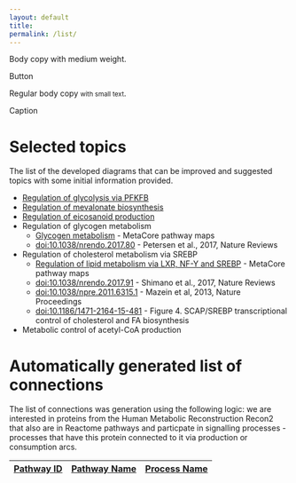 ```yaml
---
layout: default
title: 
permalink: /list/
---
```


<p class="md-body-2">Body copy with medium weight.</p>
<md-button>Button</md-button>
<p class="md-body-1">Regular body copy <small class="md-caption">with small text</small>.</p>
<span class="md-caption">Caption</span>


# Selected topics

The list of the developed diagrams that can be improved and suggested topics with some initial information provided.

* <a href="/glycolysis/">Regulation of glycolysis via PFKFB</a><br />
* <a href="/mevalonate/">Regulation of mevalonate biosynthesis</a><br />
* <a href="/eicosanoids/">Regulation of eicosanoid production</a><br />
* Regulation of glycogen metabolism<br />
  * [Glycogen metabolism](http://pathwaymaps.com/maps/919) - MetaCore pathway maps
  * [doi:10.1038/nrendo.2017.80](https://doi.org/10.1038/nrendo.2017.80) - Petersen et al., 2017, Nature Reviews
* Regulation of cholesterol metabolism via SREBP<br />
  * [Regulation of lipid metabolism via LXR, NF-Y and SREBP](http://www.bio-rad.com/fr-fr/prime-pcr-assays/pathway/regulation-lipid-metabolism-regulation-lipid-metabolism-via-lxr-nf-y-srebp) - MetaCore pathway maps
  * [doi:10.1038/nrendo.2017.91](https://doi.org/10.1038/nrendo.2017.91) - Shimano et al., 2017, Nature Reviews
  * [doi:10.1038/npre.2011.6315.1](http://dx.doi.org/10.1038/npre.2011.6315.1) - Mazein et al, 2013, Nature Proceedings
  * [doi:10.1186/1471-2164-15-481](https://doi.org/10.1186/1471-2164-15-481) - Figure 4. SCAP/SREBP transcriptional control of cholesterol and FA biosynthesis
* Metabolic control of acetyl-CoA production<br />

# Automatically generated list of connections

The list of connections was generation using the following logic: we are interested in proteins from the Human Metabolic Reconstruction Recon2 that also are in Reactome pathways and particpate in signalling processes - processes that have this protein connected to it via production or consumption arcs.

| <a href="https://reactome.org/">Pathway ID</a> | <a href="https://reactome.org/">Pathway Name</a> | <a href="https://reactome.org/PathwayBrowser/">Process Name</a> |
|----:|----:|----:|

